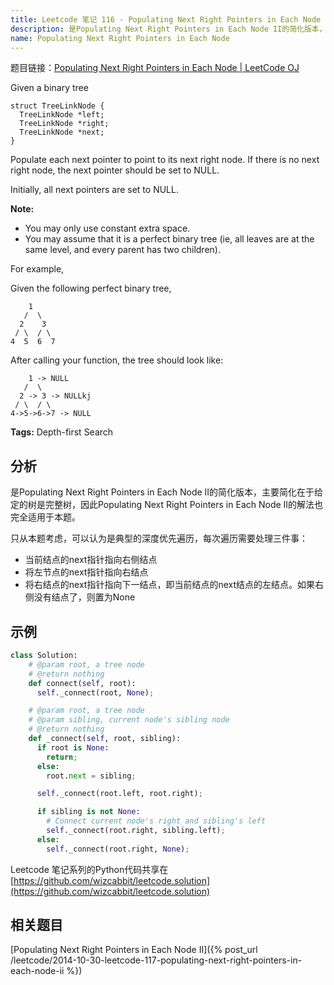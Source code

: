 ```yaml
---
title: Leetcode 笔记 116 - Populating Next Right Pointers in Each Node
description: 是Populating Next Right Pointers in Each Node II的简化版本，主要简化在于给定的树是完整树，因此Populating Next Right Pointers in Each Node II的解法也完全适用于本题。
name: Populating Next Right Pointers in Each Node
---
```


题目链接：[Populating Next Right Pointers in Each Node | LeetCode OJ](https://oj.leetcode.com/problems/populating-next-right-pointers-in-each-node/)

Given a binary tree

    struct TreeLinkNode {
      TreeLinkNode *left;
      TreeLinkNode *right;
      TreeLinkNode *next;
    }

Populate each next pointer to point to its next right node. If there is no next right node, the next pointer should be set to NULL.

Initially, all next pointers are set to NULL.

**Note:**

+ You may only use constant extra space.
+ You may assume that it is a perfect binary tree (ie, all leaves are at the same level, and every parent has two children).

For example,

Given the following perfect binary tree,

        1
       /  \
      2    3
     / \  / \
    4  5  6  7

After calling your function, the tree should look like:

        1 -> NULL
       /  \
      2 -> 3 -> NULLkj
     / \  / \
    4->5->6->7 -> NULL

**Tags:** Depth-first Search

## 分析

是Populating Next Right Pointers in Each Node II的简化版本，主要简化在于给定的树是完整树，因此Populating Next Right Pointers in Each Node II的解法也完全适用于本题。

只从本题考虑，可以认为是典型的深度优先遍历，每次遍历需要处理三件事：

+ 当前结点的next指针指向右侧结点
+ 将左节点的next指针指向右结点
+ 将右结点的next指针指向下一结点，即当前结点的next结点的左结点。如果右侧没有结点了，则置为None

## 示例

```python
class Solution:
    # @param root, a tree node
    # @return nothing
    def connect(self, root):
      self._connect(root, None);

    # @param root, a tree node
    # @param sibling, current node's sibling node
    # @return nothing
    def _connect(self, root, sibling):
      if root is None:
        return;
      else:
        root.next = sibling;

      self._connect(root.left, root.right);

      if sibling is not None:
        # Connect current node's right and sibling's left
        self._connect(root.right, sibling.left);
      else:
        self._connect(root.right, None);
```

Leetcode 笔记系列的Python代码共享在[https://github.com/wizcabbit/leetcode.solution](https://github.com/wizcabbit/leetcode.solution)

## 相关题目

[Populating Next Right Pointers in Each Node II]({% post_url /leetcode/2014-10-30-leetcode-117-populating-next-right-pointers-in-each-node-ii %})
